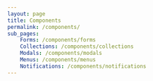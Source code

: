 ```yaml
---
layout: page
title: Components
permalink: /components/
sub_pages:
    Forms: /components/forms
    Collections: /components/collections
    Modals: /components/modals
    Menus: /components/menus
    Notifications: /components/notifications
---
```

